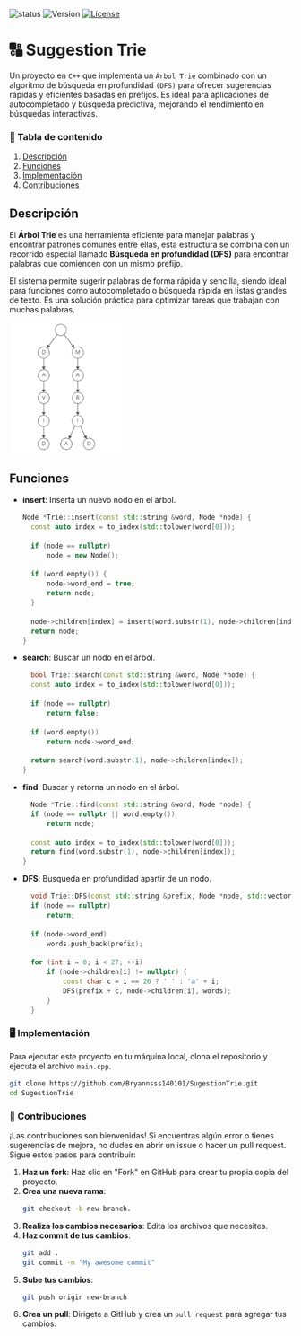 ![status](https://img.shields.io/badge/status-in_process-yellow)
![Version](https://img.shields.io/badge/version-v1.0.0-blue)
[![License](https://img.shields.io/badge/licencia-MIT-orange)](LICENSE)

# 🔠 Suggestion Trie

Un proyecto en `C++` que implementa un `Árbol Trie` combinado con un algoritmo de búsqueda en profundidad `(DFS)` para ofrecer sugerencias rápidas y eficientes basadas en prefijos. Es ideal para aplicaciones de autocompletado y búsqueda predictiva, mejorando el rendimiento en búsquedas interactivas.

### 📜 Tabla de contenido
1. [Descripción](#descripción)
2. [Funciones](#funciones)
3. [Implementación](README.md#%EF%B8%8F-implementaci%C3%B3n)
4. [Contribuciones](README.md#-contribuciones)

## Descripción

El **Árbol Trie** es una herramienta eficiente para manejar palabras y encontrar patrones comunes entre ellas, esta estructura se combina con un recorrido especial llamado **Búsqueda en profundidad (DFS)** para encontrar palabras que comiencen con un mismo prefijo.

El sistema permite sugerir palabras de forma rápida y sencilla, siendo ideal para funciones como autocompletado o búsqueda rápida en listas grandes de texto. Es una solución práctica para optimizar tareas que trabajan con muchas palabras.

<img src="assets/images/trie_tree.png" alt="Árbol Trie" width="200"/>

## Funciones

- **insert**: Inserta un nuevo nodo en el árbol.
  ```cpp
  Node *Trie::insert(const std::string &word, Node *node) {
    const auto index = to_index(std::tolower(word[0]));

    if (node == nullptr)
        node = new Node();

    if (word.empty()) {
        node->word_end = true;
        return node;
    }

    node->children[index] = insert(word.substr(1), node->children[index]);
    return node;
  }
- **search**: Buscar un nodo en el árbol.
  ```cpp
    bool Trie::search(const std::string &word, Node *node) {
    const auto index = to_index(std::tolower(word[0]));

    if (node == nullptr)
        return false;

    if (word.empty())
        return node->word_end;

    return search(word.substr(1), node->children[index]);
  }
- **find**: Buscar y retorna un nodo en el árbol.
  ```cpp
    Node *Trie::find(const std::string &word, Node *node) {
    if (node == nullptr || word.empty())
        return node;

    const auto index = to_index(std::tolower(word[0]));
    return find(word.substr(1), node->children[index]);
  }
- **DFS**: Busqueda en profundidad apartir de un nodo.
  ```cpp
    void Trie::DFS(const std::string &prefix, Node *node, std::vector<std::string> &words) {
    if (node == nullptr)
        return;

    if (node->word_end)
        words.push_back(prefix);

    for (int i = 0; i < 27; ++i)
        if (node->children[i] != nullptr) {
            const char c = i == 26 ? ' ' : 'a' + i;
            DFS(prefix + c, node->children[i], words);
        }
    }
  
### 🖥️ Implementación
Para ejecutar este proyecto en tu máquina local, clona el repositorio y ejecuta el archivo `main.cpp`.
```bash
git clone https://github.com/Bryannsss140101/SugestionTrie.git
cd SugestionTrie
```

### 🤝 Contribuciones
¡Las contribuciones son bienvenidas! Si encuentras algún error o tienes sugerencias de mejora, no dudes en abrir un issue o hacer un pull request. Sigue estos pasos para contribuir:

1. **Haz un fork**: Haz clic en "Fork" en GitHub para crear tu propia copia del proyecto.
2. **Crea una nueva rama**:
   ```bash
   git checkout -b new-branch.
   ```
4. **Realiza los cambios necesarios**: Edita los archivos que necesites.
5. **Haz commit de tus cambios**:
   ```bash
   git add .
   git commit -m "My awesome commit"
   ```
7. **Sube tus cambios**:
   ```bash
   git push origin new-branch
   ```
9. **Crea un pull**: Dirigete a GitHub y crea un `pull request` para agregar tus cambios.

